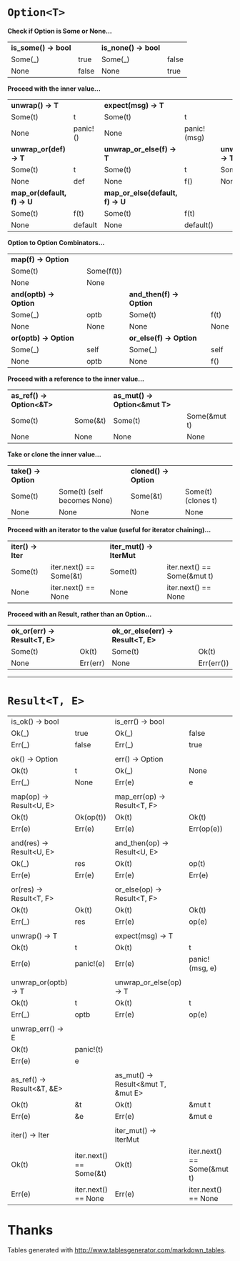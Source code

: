 # `Option<T>`

**Check if Option is Some or None...**

|                            |                             |                                 |                             |
|----------------------------|-----------------------------|---------------------------------|-----------------------------|
| **is_some() -> bool**      |                             | **is_none() -> bool**           |                             |
| Some(_)                    | true                        | Some(_)                         | false                       |
| None                       | false                       | None                            | true                        |

**Proceed with the inner value...**

|                             |                             |                                  |                             |                              |              |
|-----------------------------|-----------------------------|----------------------------------|-----------------------------|------------------------------|--------------|
| **unwrap() -> T**           |                             | **expect(msg) -> T**             |                             |                              |              |
| Some(t)                     | t                           | Some(t)                          | t                           |                              |              |
| None                        | panic!()                    | None                             | panic!(msg)                 |                              |              |
| **unwrap_or(def) -> T**     |                             | **unwrap_or_else(f) -> T**       |                             | **unwrap_or_default() -> T** |              |
| Some(t)                     | t                           | Some(t)                          | t                           | Some(t)                      | t            |
| None                        | def                         | None                             | f()                         | None                         | T::default() |
| **map_or(default, f) -> U** |                             | **map_or_else(default, f) -> U** |                             |                              |              |
| Some(t)                     | f(t)                        | Some(t)                          | f(t)                        |                              |              |
| None                        | default                     | None                             | default()                   |                              |              |

**Option to Option Combinators...**

|                            |                             |                                 |                             |
|----------------------------|-----------------------------|---------------------------------|-----------------------------|
| **map(f) -> Option<U>**    |                             |                                 |                             |
| Some(t)                    | Some(f(t))                  |                                 |                             |
| None                       | None                        |                                 |                             |
| **and(optb) -> Option<U>** |                             | **and_then(f) -> Option<U>**    |                             |
| Some(_)                    | optb                        | Some(t)                         | f(t)                        |
| None                       | None                        | None                            | None                        |
| **or(optb) -> Option<T>**  |                             | **or_else(f) -> Option<T>**     |                             |
| Some(_)                    | self                        | Some(_)                         | self                        |
| None                       | optb                        | None                            | f()                         |

**Proceed with a reference to the inner value...**

|                            |                             |                                 |                             |
|----------------------------|-----------------------------|---------------------------------|-----------------------------|
| **as_ref() -> Option<&T>** |                             | **as_mut() -> Option<&mut T>**  |                             |
| Some(t)                    | Some(&t)                    | Some(t)                         | Some(&mut t)                |
| None                       | None                        | None                            | None                        |

**Take or clone the inner value...**

|                            |                             |                                 |                             |
|----------------------------|-----------------------------|---------------------------------|-----------------------------|
| **take() -> Option<T>**    |                             | **cloned() -> Option<T>**       |                             |
| Some(t)                    | Some(t) (self becomes None) | Some(&t)                        | Some(t) (clones t)          |
| None                       | None                        | None                            | None                        |

**Proceed with an iterator to the value (useful for iterator chaining)...**

|                            |                             |                                 |                             |
|----------------------------|-----------------------------|---------------------------------|-----------------------------|
| **iter() -> Iter<T>**      |                             | **iter_mut() -> IterMut<T>**    |                             |
| Some(t)                    | iter.next() == Some(&t)     | Some(t)                         | iter.next() == Some(&mut t) |
| None                       | iter.next() == None         | None                            | iter.next() == None         |

**Proceed with an Result, rather than an Option...**

|                                |                             |                                     |                             |
|--------------------------------|-----------------------------|-------------------------------------|-----------------------------|
| **ok_or(err) -> Result<T, E>** |                             | **ok_or_else(err) -> Result<T, E>** |                             |
| Some(t)                        | Ok(t)                       | Some(t)                             | Ok(t)                       |
| None                           | Err(err)                    | None                                | Err(err())                  |

---

# `Result<T, E>`

|                            |                         |                                    |                             |                              |              |
|----------------------------|-------------------------|------------------------------------|-----------------------------|------------------------------|--------------|
| is_ok() -> bool            |                         | is_err() -> bool                   |                             |                              |              |
| Ok(_)                      | true                    | Ok(_)                              | false                       |                              |              |
| Err(_)                     | false                   | Err(_)                             | true                        |                              |              |
|                            |                         |                                    |                             |                              |              |
| ok() -> Option<T>          |                         | err() -> Option<E>                 |                             |                              |              |
| Ok(t)                      | t                       | Ok(_)                              | None                        |                              |              |
| Err(_)                     | None                    | Err(e)                             | e                           |                              |              |
|                            |                         |                                    |                             |                              |              |
| map(op) -> Result<U, E>    |                         | map_err(op) -> Result<T, F>        |                             |                              |              |
| Ok(t)                      | Ok(op(t))               | Ok(t)                              | Ok(t)                       |                              |              |
| Err(e)                     | Err(e)                  | Err(e)                             | Err(op(e))                  |                              |              |
|                            |                         |                                    |                             |                              |              |
| and(res) -> Result<U, E>   |                         | and_then(op) -> Result<U, E>       |                             |                              |              |
| Ok(_)                      | res                     | Ok(t)                              | op(t)                       |                              |              |
| Err(e)                     | Err(e)                  | Err(e)                             | Err(e)                      |                              |              |
|                            |                         |                                    |                             |                              |              |
| or(res) -> Result<T, F>    |                         | or_else(op) -> Result<T, F>        |                             |                              |              |
| Ok(t)                      | Ok(t)                   | Ok(t)                              | Ok(t)                       |                              |              |
| Err(_)                     | res                     | Err(e)                             | op(e)                       |                              |              |
|                            |                         |                                    |                             |                              |              |
| unwrap() -> T              |                         | expect(msg) -> T                   |                             |                              |              |
| Ok(t)                      | t                       | Ok(t)                              | t                           |                              |              |
| Err(e)                     | panic!(e)               | Err(e)                             | panic!(msg, e)              |                              |              |
|                            |                         |                                    |                             |                              |              |
| unwrap_or(optb) -> T       |                         | unwrap_or_else(op) -> T            |                             | unwrap_or_default(self) -> T |              |
| Ok(t)                      | t                       | Ok(t)                              | t                           | Ok(t)                        | t            |
| Err(_)                     | optb                    | Err(e)                             | op(e)                       | Err(e)                       | T::default() |
|                            |                         |                                    |                             |                              |              |
| unwrap_err() -> E          |                         |                                    |                             |                              |              |
| Ok(t)                      | panic!(t)               |                                    |                             |                              |              |
| Err(e)                     | e                       |                                    |                             |                              |              |
|                            |                         |                                    |                             |                              |              |
| as_ref() -> Result<&T, &E> |                         | as_mut() -> Result<&mut T, &mut E> |                             |                              |              |
| Ok(t)                      | &t                      | Ok(t)                              | &mut t                      |                              |              |
| Err(e)                     | &e                      | Err(e)                             | &mut e                      |                              |              |
|                            |                         |                                    |                             |                              |              |
| iter() -> Iter<T>          |                         | iter_mut() -> IterMut<T>           |                             |                              |              |
| Ok(t)                      | iter.next() == Some(&t) | Ok(t)                              | iter.next() == Some(&mut t) |                              |              |
| Err(e)                     | iter.next() == None     | Err(e)                             | iter.next() == None         |                              |              |

# Thanks

Tables generated with http://www.tablesgenerator.com/markdown_tables.

